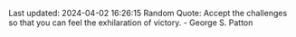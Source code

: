 Last updated: 2024-04-02 16:26:15
Random Quote: Accept the challenges so that you can feel the exhilaration of victory. - George S. Patton